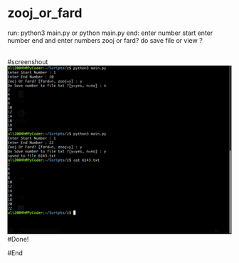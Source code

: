 # zooj_or_fard

run:
	python3 main.py
	or
	python main.py
end:
	enter number start
	enter number end
	and enter numbers zooj or fard?
	do save file or view ?
	
<br>
#screenshout
<img src="1.png">
<br>
#Done!

<br>

#End

